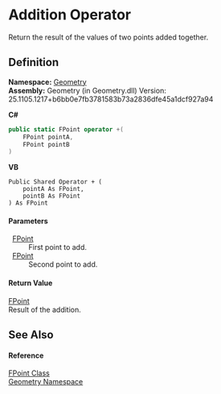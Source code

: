 # Addition Operator


Return the result of the values of two points added together.



## Definition
**Namespace:** <a href="eb409b48-e279-bdb4-daf3-3196b72d55a2.md">Geometry</a>  
**Assembly:** Geometry (in Geometry.dll) Version: 25.1105.1217+b6bb0e7fb3781583b73a2836dfe45a1dcf927a94

**C#**
``` C#
public static FPoint operator +(
	FPoint pointA,
	FPoint pointB
)
```
**VB**
``` VB
Public Shared Operator + ( 
	pointA As FPoint,
	pointB As FPoint
) As FPoint
```



#### Parameters
<dl><dt>  <a href="477a6142-7b25-5977-263a-a8e4e3c4f582.md">FPoint</a></dt><dd>First point to add.</dd><dt>  <a href="477a6142-7b25-5977-263a-a8e4e3c4f582.md">FPoint</a></dt><dd>Second point to add.</dd></dl>

#### Return Value
<a href="477a6142-7b25-5977-263a-a8e4e3c4f582.md">FPoint</a>  
Result of the addition.

## See Also


#### Reference
<a href="477a6142-7b25-5977-263a-a8e4e3c4f582.md">FPoint Class</a>  
<a href="eb409b48-e279-bdb4-daf3-3196b72d55a2.md">Geometry Namespace</a>  
